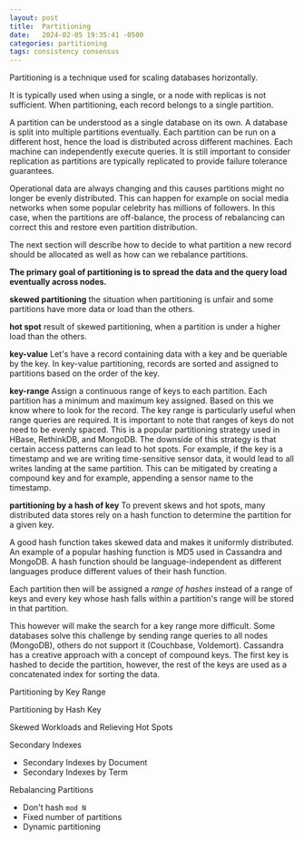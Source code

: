```yaml
---
layout: post
title:  Partitioning
date:   2024-02-05 19:35:41 -0500
categories: partitioning
tags: consistency consensus
---
```


Partitioning is a technique used for scaling databases horizontally. 

It is typically used when using a single, or a node with replicas is not sufficient. When partitioning, each record belongs to a single partition.

A partition can be understood as a single database on its own. A database is split into multiple partitions eventually.  Each partition can be run on a different host, hence the load is distributed across different machines. Each machine can independently execute queries.
It is still important to consider replication as partitions are typically replicated to provide failure tolerance guarantees.

Operational data are always changing and this causes partitions might no longer be evenly distributed. This can happen for example on social media networks when some popular celebrity has millions of followers. In this case, when the partitions are off-balance, the process of rebalancing can correct this and restore even partition distribution.

The next section will describe how to decide to what partition a new record should be allocated as well as how can we rebalance partitions.

**The primary goal of partitioning is to spread the data and the query load eventually across nodes.** 

**skewed partitioning**
the situation when partitioning is unfair and some partitions have more data or load than the others.

**hot spot**
result of skewed partitioning, when a partition is under a higher load than the others.

**key-value** 
Let's have a record containing data with a key and be queriable by the key. In key-value partitioning, records are sorted and assigned to partitions based on the order of the key.

**key-range**
Assign a continuous range of keys to each partition. Each partition has a minimum and maximum key assigned. Based on this we know where to look for the record. The key range is particularly useful when range queries are required. It is important to note that ranges of keys do not need to be evenly spaced.
This is a popular partitioning strategy used in HBase, RethinkDB, and MongoDB.
The downside of this strategy is that certain access patterns can lead to hot spots. For example, if the key is a timestamp and we are writing time-sensitive sensor data, it would lead to all writes landing at the same partition. This can be mitigated by creating a compound key and for example, appending a sensor name to the timestamp.

**partitioning by a hash of key**
To prevent skews and hot spots, many distributed data stores rely on a hash function to determine the partition for a given key.

A good hash function takes skewed data and makes it uniformly distributed. An example of a popular hashing function is MD5 used in Cassandra and MongoDB. A hash function should be language-independent as different languages produce different values of their hash function.

Each partition then will be assigned a *range of hashes* instead of a range of keys and every key whose hash falls within a partition's range will be stored in that partition.

This however will make the search for a key range more difficult. Some databases solve this challenge by sending range queries to all nodes (MongoDB), others do not support it (Couchbase, Voldemort).
Cassandra has a creative approach with a concept of compound keys. The first key is hashed to decide the partition, however, the rest of the keys are used as a concatenated index for sorting the data.

Partitioning by Key Range

Partitioning by Hash Key

Skewed Workloads and Relieving Hot Spots

Secondary Indexes

- Secondary Indexes by Document
- Secondary Indexes by Term

Rebalancing Partitions

- Don't hash `mod N`
- Fixed number of partitions
- Dynamic partitioning
